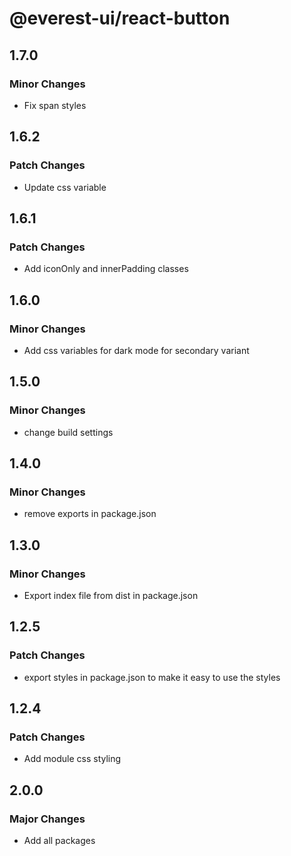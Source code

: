 # @everest-ui/react-button

## 1.7.0

### Minor Changes

- Fix span styles

## 1.6.2

### Patch Changes

- Update css variable

## 1.6.1

### Patch Changes

- Add iconOnly and innerPadding classes

## 1.6.0

### Minor Changes

- Add css variables for dark mode for secondary variant

## 1.5.0

### Minor Changes

- change build settings

## 1.4.0

### Minor Changes

- remove exports in package.json

## 1.3.0

### Minor Changes

- Export index file from dist in package.json

## 1.2.5

### Patch Changes

- export styles in package.json to make it easy to use the styles

## 1.2.4

### Patch Changes

- Add module css styling

## 2.0.0

### Major Changes

- Add all packages
